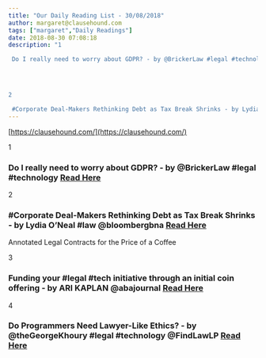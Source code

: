 ```yaml
---
title: "Our Daily Reading List - 30/08/2018"
author: margaret@clausehound.com
tags: ["margaret","Daily Readings"]
date: 2018-08-30 07:08:18
description: "1

 Do I really need to worry about GDPR? - by @BrickerLaw #legal #technology  Read Here

 


2

 #Corporate Deal-Makers Rethinking Debt as Tax Break Shrinks - by Lydia O’Neal #law @bloombergbna..."
---
```


[https://clausehound.com/](https://clausehound.com/)

1

###  Do I really need to worry about GDPR? - by @BrickerLaw #legal #technology  [Read Here](https://www.jdsupra.com/legalnews/do-i-really-need-to-worry-about-gdpr-84743/)

 

2

###  #Corporate Deal-Makers Rethinking Debt as Tax Break Shrinks - by Lydia O’Neal #law @bloombergbna   [Read Here](https://www.bna.com/corporate-dealmakers-rethinking-n73014481807/)

Annotated Legal Contracts
for the Price of a Coffee

3

###  Funding your #legal #tech initiative through an initial coin offering - by ARI KAPLAN @abajournal  [Read Here](http://www.abajournal.com/news/article/funding_your_legal_tech_initiative_through_a_coin_offering)

 

4

###  Do Programmers Need Lawyer-Like Ethics? - by @theGeorgeKhoury #legal #technology @FindLawLP [Read Here](https://blogs.findlaw.com/technologist/2018/08/do-programmers-need-lawyer-like-ethics.html)

 